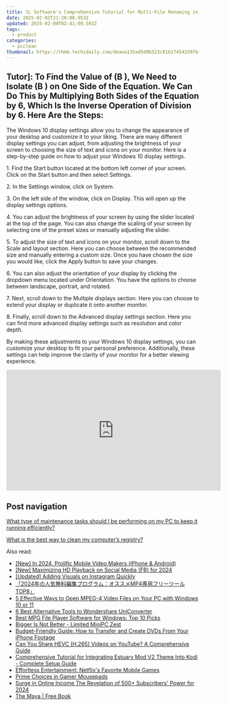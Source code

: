 ```yaml
---
title: YL Software's Comprehensive Tutorial for Multi-File Renaming in Windows OS
date: 2025-02-02T21:20:08.953Z
updated: 2025-02-09T02:41:09.592Z
tags:
  - product
categories:
  - pcclean
thumbnail: https://thmb.techidaily.com/deaea135ad5d9b523c81b174542d97bf19684476eed26249d5d0957bb4c9f421.jpg
---
```


## Tutor]: To Find the Value of \(B \), We Need to Isolate \(B \) on One Side of the Equation. We Can Do This by Multiplying Both Sides of the Equation by 6, Which Is the Inverse Operation of Division by 6. Here Are the Steps:

The Windows 10 display settings allow you to change the appearance of your desktop and customize it to your liking. There are many different display settings you can adjust, from adjusting the brightness of your screen to choosing the size of text and icons on your monitor. Here is a step-by-step guide on how to adjust your Windows 10 display settings. 

1\. Find the Start button located at the bottom left corner of your screen. Click on the Start button and then select Settings.

2\. In the Settings window, click on System.

3\. On the left side of the window, click on Display. This will open up the display settings options. 

4\. You can adjust the brightness of your screen by using the slider located at the top of the page. You can also change the scaling of your screen by selecting one of the preset sizes or manually adjusting the slider.

5\. To adjust the size of text and icons on your monitor, scroll down to the Scale and layout section. Here you can choose between the recommended size and manually entering a custom size. Once you have chosen the size you would like, click the Apply button to save your changes.

6\. You can also adjust the orientation of your display by clicking the dropdown menu located under Orientation. You have the options to choose between landscape, portrait, and rotated.

7\. Next, scroll down to the Multiple displays section. Here you can choose to extend your display or duplicate it onto another monitor.

8\. Finally, scroll down to the Advanced display settings section. Here you can find more advanced display settings such as resolution and color depth. 

By making these adjustments to your Windows 10 display settings, you can customize your desktop to fit your personal preference. Additionally, these settings can help improve the clarity of your monitor for a better viewing experience.

<!-- affiliate ads begin -->
<iframe width="560" height="315" src="https://www.youtube.com/embed/y3VlwHTQQMs?si=BXYwD1pKiaTuev4y" title="YouTube video player" frameborder="0" allow="accelerometer; autoplay; clipboard-write; encrypted-media; gyroscope; picture-in-picture; web-share" referrerpolicy="strict-origin-when-cross-origin" allowfullscreen></iframe>
<!-- affiliate ads end -->

## Post navigation

[What type of maintenance tasks should I be performing on my PC to keep it running efficiently?](https://tools.techidaily.com/pcclean/products/)

[What is the best way to clean my computer’s registry?](https://tools.techidaily.com/pcclean/products/)

<ins class="adsbygoogle"
     style="display:block"
     data-ad-format="autorelaxed"
     data-ad-client="ca-pub-7571918770474297"
     data-ad-slot="1223367746"></ins>

<ins class="adsbygoogle"
     style="display:block"
     data-ad-client="ca-pub-7571918770474297"
     data-ad-slot="8358498916"
     data-ad-format="auto"
     data-full-width-responsive="true"></ins>

<span class="atpl-alsoreadstyle">Also read:</span>
<div><ul>
<li><a href="https://youtube-web.techidaily.com/n-2024-prolific-mobile-video-makers-iphone-and-android/"><u>[New] In 2024, Prolific Mobile Video Makers (iPhone & Android)</u></a></li>
<li><a href="https://facebook-video-recording.techidaily.com/new-maximizing-hd-playback-on-social-media-fb-for-2024/"><u>[New] Maximizing HD Playback on Social Media (FB) for 2024</u></a></li>
<li><a href="https://article-knowledge.techidaily.com/updated-adding-visuals-on-instagram-quickly/"><u>[Updated] Adding Visuals on Instagram Quickly</u></a></li>
<li><a href="https://discover-best.techidaily.com/2024mp4top8/"><u>「2024年の人気無料編集プログラム：オススメMP4専用フリーツールTOP8」</u></a></li>
<li><a href="https://discover-best.techidaily.com/5-effective-ways-to-open-mpeg-4-video-files-on-your-pc-with-windows-10-or-11/"><u>5 Effective Ways to Open MPEG-4 Video Files on Your PC with Windows 10 or 11</u></a></li>
<li><a href="https://discover-best.techidaily.com/6-best-alternative-tools-to-wondershare-uniconverter/"><u>6 Best Alternative Tools to Wondershare UniConverter</u></a></li>
<li><a href="https://discover-best.techidaily.com/best-mpg-file-player-software-for-windows-top-10-picks/"><u>Best MPG File Player Software for Windows: Top 10 Picks</u></a></li>
<li><a href="https://windows11.techidaily.com/bigger-is-not-better-limited-minipc-zest/"><u>Bigger Is Not Better - Limited MiniPC Zest</u></a></li>
<li><a href="https://discover-best.techidaily.com/budget-friendly-guide-how-to-transfer-and-create-dvds-from-your-iphone-footage/"><u>Budget-Friendly Guide: How to Transfer and Create DVDs From Your iPhone Footage</u></a></li>
<li><a href="https://discover-best.techidaily.com/can-you-share-hevc-h265-videos-on-youtube-a-comprehensive-guide/"><u>Can You Share HEVC (H.265) Videos on YouTube? A Comprehensive Guide</u></a></li>
<li><a href="https://discover-best.techidaily.com/comprehensive-tutorial-for-integrating-estuary-mod-v2-theme-into-kodi-complete-setup-guide/"><u>Comprehensive Tutorial for Integrating Estuary Mod V2 Theme Into Kodi - Complete Setup Guide</u></a></li>
<li><a href="https://games-able.techidaily.com/effortless-entertainment-netflixs-favorite-mobile-games/"><u>Effortless Entertainment: Netflix's Favorite Mobile Games</u></a></li>
<li><a href="https://games-able.techidaily.com/prime-choices-in-gamer-mousepads/"><u>Prime Choices in Gamer Mousepads</u></a></li>
<li><a href="https://youtube-webster.techidaily.com/-in-online-income-the-revelation-of-500plus-subscribers-power-for-2024/"><u>Surge in Online Income The Revelation of 500+ Subscribers' Power for 2024</u></a></li>
<li><a href="https://novels-ebooks.techidaily.com/1424539-9781780283364-the-maya/"><u>The Maya | Free Book</u></a></li>
</ul></div>

